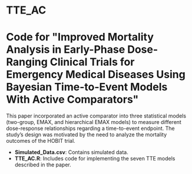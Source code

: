 # TTE_AC
# Code for "Improved Mortality Analysis in Early-Phase Dose-Ranging Clinical Trials for Emergency Medical Diseases Using Bayesian Time-to-Event Models With Active Comparators"

This paper incorporated an active comparator into three statistical models (two-group, EMAX, and hierarchical EMAX models) to measure different dose-response relationships regarding a time-to-event endpoint. The study’s design was motivated by the need to analyze the mortality outcomes of the HOBIT trial.

- **Simulated_Data.csv**: Contains simulated data.
- **TTE_AC.R**: Includes code for implementing the seven TTE models described in the paper.
